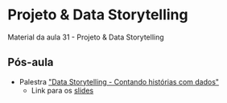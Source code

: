 # Projeto & Data Storytelling
Material da aula 31 - Projeto & Data Storytelling

## Pós-aula

- Palestra ["Data Storytelling - Contando histórias com dados"](https://www.youtube.com/watch?v=2olyu3LIc3g&t=895s)
    - Link para os [slides](slides/Palestra_sobre_Storytelling.pdf)
